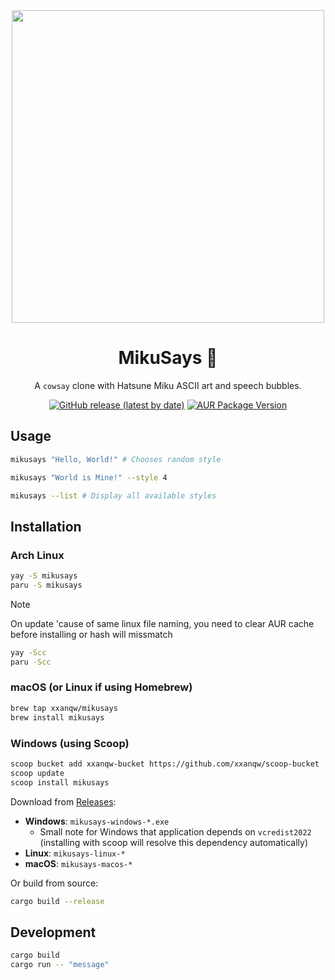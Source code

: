 <div align=center>

<img width=500px src="https://github.com/user-attachments/assets/d08929ed-85c6-42c5-8858-b46753d34205">

# MikuSays 🎤

A `cowsay` clone with Hatsune Miku ASCII art and speech bubbles.  

[![GitHub release (latest by date)](https://img.shields.io/github/v/release/xxanqw/mikusays?style=for-the-badge)](https://github.com/xxanqw/mikusays/releases/latest)
[![AUR Package Version](https://img.shields.io/aur/version/mikusays?style=for-the-badge)](https://aur.archlinux.org/packages/mikusays)

</div>

## Usage

```bash
mikusays "Hello, World!" # Chooses random style

mikusays "World is Mine!" --style 4

mikusays --list # Display all available styles
```

## Installation

### Arch Linux
```bash
yay -S mikusays
paru -S mikusays
```
> [!NOTE]
> On update 'cause of same linux file naming, you need to clear AUR cache before installing or hash will missmatch
> ```bash
> yay -Scc
> paru -Scc
> ```


### macOS (or Linux if using Homebrew)
```bash
brew tap xxanqw/mikusays
brew install mikusays
```

### Windows (using Scoop)
```bash
scoop bucket add xxanqw-bucket https://github.com/xxanqw/scoop-bucket
scoop update
scoop install mikusays
```

Download from [Releases](https://github.com/xxanqw/mikusays/releases):

- **Windows**: `mikusays-windows-*.exe`
    - Small note for Windows that application depends on `vcredist2022`  
      (installing with scoop will resolve this dependency automatically)
- **Linux**: `mikusays-linux-*` 
- **macOS**: `mikusays-macos-*`

Or build from source:
```bash
cargo build --release
```

## Development

```bash
cargo build
cargo run -- "message"
```
